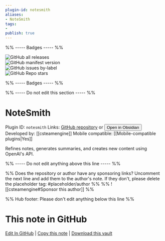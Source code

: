 ```yaml
---
plugin-id: notesmith
aliases:
- NoteSmith
tags: 
- 
publish: true
---
```


%% ----- Badges ----- %%

![GitHub all releases](https://img.shields.io/github/downloads/csteamengine/notesmith/total?color=573E7A&logo=github&style=for-the-badge)   
![GitHub manifest version](https://img.shields.io/github/manifest-json/v/csteamengine/notesmith?color=573E7A&logo=github&style=for-the-badge)   
![GitHub issues by-label](https://img.shields.io/github/issues/csteamengine/notesmith/help%20wanted?color=573E7A&logo=github&style=for-the-badge)   
![GitHub Repo stars](https://img.shields.io/github/stars/csteamengine/notesmith?color=573E7A&logo=github&style=for-the-badge)

%% ----- Badges ----- %%

%% ----- Do not edit this section ----- %%

# NoteSmith

Plugin ID: `notesmith`
Links: [GitHub repository](https://github.com/csteamengine/notesmith) or [<button id=HH>Open in Obsidian</button>](obsidian://show-plugin?id=notesmith)
Developed by: [[csteamengine]]
Mobile compatible: [[Mobile-compatible plugins|Yes]]

Refines notes, generates summaries, and creates new content using OpenAI's API.

%% ----- Do not edit anything above this line ----- %% 

%% Does the repository or author have any sponsoring links? Uncomment the next line and add them to the author's note. If they don't, please delete the placeholder tag: #placeholder/author %%
%% ![[csteamengine#Sponsor this author]] %%

%% Hub footer: Please don't edit anything below this line %%

# This note in GitHub

<span class="git-footer">[Edit In GitHub](https://github.dev/obsidian-community/obsidian-hub/blob/main/02%20-%20Community%20Expansions/02.05%20All%20Community%20Expansions/Plugins/notesmith.md "git-hub-edit-note") | [Copy this note](https://raw.githubusercontent.com/obsidian-community/obsidian-hub/main/02%20-%20Community%20Expansions/02.05%20All%20Community%20Expansions/Plugins/notesmith.md "git-hub-copy-note") | [Download this vault](https://github.com/obsidian-community/obsidian-hub/archive/refs/heads/main.zip "git-hub-download-vault") </span>
